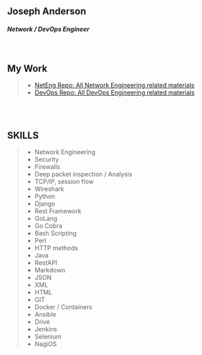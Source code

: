 ## Joseph Anderson
##### Network / DevOps Engineer

<br />


## My Work
>   - [NetEng Repo: All Network Engineering related materials](https://github.com/futurelogic/net_eng)
>   - [DevOps Repo: All DevOps Engineering related materials](https://github.com/futurelogic/dev_ops)

<br />
<br />

## SKILLS
>   - Network Engineering
>   - Security
>   - Firewalls
>   - Deep packet inspection / Analysis
>   - TCP/IP, session flow
>   - Wireshark
>   - Python
>   - Django
>   - Rest Framework
>   - GoLang
>   - Go Cobra
>   - Bash Scripting
>   - Perl
>   - HTTP methods
>   - Java
>   - RestAPI
>   - Markdown
>   - JSON
>   - XML
>   - HTML
>   - GIT
>   - Docker / Containers
>   - Ansible
>   - Drive
>   - Jenkins
>   - Selenium
>   - NagiOS
